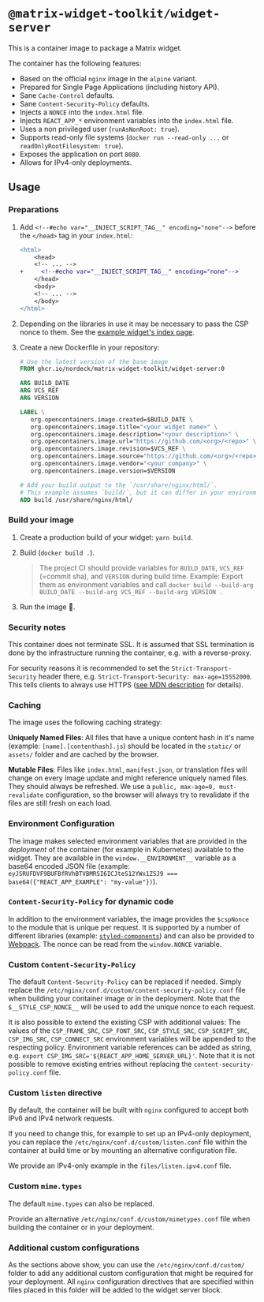 # `@matrix-widget-toolkit/widget-server`

This is a container image to package a Matrix widget.

The container has the following features:

- Based on the official `nginx` image in the `alpine` variant.
- Prepared for Single Page Applications (including history API).
- Sane `Cache-Control` defaults.
- Sane `Content-Security-Policy` defaults.
- Injects a `NONCE` into the `index.html` file.
- Injects `REACT_APP_*` environment variables into the `index.html` file.
- Uses a non privileged user (`runAsNonRoot: true`).
- Supports read-only file systems (`docker run --read-only ...` or `readOnlyRootFilesystem: true`).
- Exposes the application on port `8080`.
- Allows for IPv4-only deployments.

## Usage

### Preparations

1. Add `<!--#echo var="__INJECT_SCRIPT_TAG__" encoding="none"-->` before the `</head>` tag in your `index.html`:

   ```diff
   <html>
       <head>
       <!-- ... -->
   +     <!--#echo var="__INJECT_SCRIPT_TAG__" encoding="none"-->
       </head>
       <body>
       <!-- ... -->
       </body>
   </html>
   ```

2. Depending on the libraries in use it may be necessary to pass the CSP nonce to them.
   See the [example widget's index page](../../example-widget-mui/index.html).

3. Create a new Dockerfile in your repository:

   ```Dockerfile
   # Use the latest version of the base image
   FROM ghcr.io/nordeck/matrix-widget-toolkit/widget-server:0

   ARG BUILD_DATE
   ARG VCS_REF
   ARG VERSION

   LABEL \
      org.opencontainers.image.created=$BUILD_DATE \
      org.opencontainers.image.title="<your widget name>" \
      org.opencontainers.image.description="<your description>" \
      org.opencontainers.image.url="https://github.com/<org>/<repo>" \
      org.opencontainers.image.revision=$VCS_REF \
      org.opencontainers.image.source="https://github.com/<org>/<repo>" \
      org.opencontainers.image.vendor="<your company>" \
      org.opencontainers.image.version=$VERSION

   # Add your build output to the `/usr/share/nginx/html/`.
   # This example assumes `build/`, but it can differ in your environment
   ADD build /usr/share/nginx/html/
   ```

### Build your image

1. Create a production build of your widget: `yarn build`.

2. Build (`docker build .`).

   > The project CI should provide variables for `BUILD_DATE`, `VCS_REF` (=commit sha), and `VERSION` during build time.
   > Example: Export them as environment variables and call `docker build --build-arg BUILD_DATE --build-arg VCS_REF --build-arg VERSION .`

3. Run the image 🎉.

### Security notes

This container does not terminate SSL. It is assumed that SSL termination is done by the infrastructure running the container, e.g. with a reverse-proxy.

For security reasons it is recommended to set the `Strict-Transport-Security` header there, e.g. `Strict-Transport-Security: max-age=15552000`. This tells clients to always use HTTPS ([see MDN description](https://developer.mozilla.org/en-US/docs/Web/HTTP/Headers/Strict-Transport-Security) for details).

### Caching

The image uses the following caching strategy:

**Uniquely Named Files**:
All files that have a unique content hash in it's name (example: `[name].[contenthash].js`) should be located in the `static/` or `assets/` folder and are cached by the browser.

**Mutable Files**:
Files like `index.html`, `manifest.json`, or translation files will change on every image update and might reference uniquely named files.
They should always be refreshed.
We use a `public, max-age=0, must-revalidate` configuration, so the browser will always try to revalidate if the files are still fresh on each load.

### Environment Configuration

The image makes selected environment variables that are provided in the _deployment_ of the container (for example in Kubernetes) available to the widget.
They are available in the `window.__ENVIRONMENT__` variable as a base64 encoded JSON file (example: `eyJSRUFDVF9BUFBfRVhBTVBMRSI6ICJteS12YWx1ZSJ9 === base64({"REACT_APP_EXAMPLE": "my-value"})`).

### `Content-Security-Policy` for dynamic code

In addition to the environment variables, the image provides the `$cspNonce` to the module that is unique per request.
It is supported by a number of different libraries (example: [`styled-components`](https://github.com/styled-components/styled-components/pull/1022)) and can also be provided to [Webpack](https://webpack.js.org/guides/csp/).
The nonce can be read from the `window.NONCE` variable.

### Custom `Content-Security-Policy`

The default `Content-Security-Policy` can be replaced if needed.
Simply replace the `/etc/nginx/conf.d/custom/content-security-policy.conf` file when building your container image or in the deployment.
Note that the `$__STYLE_CSP_NONCE__` will be used to add the unique nonce to each request.

It is also possible to extend the existing CSP with additional values:
The values of the `CSP_FRAME_SRC`, `CSP_FONT_SRC`, `CSP_STYLE_SRC`, `CSP_SCRIPT_SRC`, `CSP_IMG_SRC`, `CSP_CONNECT_SRC` environment variables will be appended to the respecting policy.
Environment variable references can be added as string, e.g. `export CSP_IMG_SRC='${REACT_APP_HOME_SERVER_URL}'`.
Note that it is not possible to remove existing entries without replacing the `content-security-policy.conf` file.

### Custom `listen` directive

By default, the container will be built with `nginx` configured to accept both IPv6 and IPv4 network requests.

If you need to change this, for example to set up an IPv4-only deployment, you can replace the `/etc/nginx/conf.d/custom/listen.conf` file within the container at build time or by mounting an alternative configuration file.

We provide an IPv4-only example in the `files/listen.ipv4.conf` file.

### Custom `mime.types`

The default `mime.types` can also be replaced.

Provide an alternative `/etc/nginx/conf.d/custom/mimetypes.conf` file when building the container or in your deployment.

### Additional custom configurations

As the sections above show, you can use the `/etc/nginx/conf.d/custom/` folder to add any additional custom configuration that might be required for your deployment.
All `nginx` configuration directives that are specified within files placed in this folder will be added to the widget server block.
